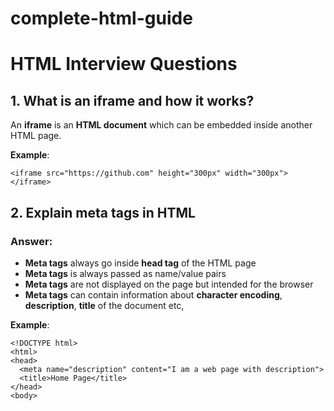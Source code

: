# complete-html-guide

# HTML Interview Questions


## 1. What is an iframe and how it works?

 An  **iframe**  is an  **HTML document**  which can be embedded inside another HTML page.

**Example**:

```
<iframe src="https://github.com" height="300px" width="300px"></iframe>
```

## 2. Explain meta tags in HTML

### [](https://github.com/Devinterview-io/html5-interview-questions#answer-2)Answer:

-   **Meta tags**  always go inside  **head tag**  of the HTML page
-   **Meta tags**  is always passed as name/value pairs
-   **Meta tags**  are not displayed on the page but intended for the browser
-   **Meta tags**  can contain information about  **character encoding**,  **description**,  **title**  of the document etc,

**Example**:

```
<!DOCTYPE html>
<html>
<head>
  <meta name="description" content="I am a web page with description"> 
  <title>Home Page</title>
</head>
<body>

```
